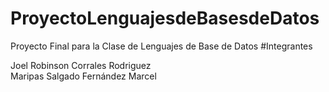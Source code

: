 # ProyectoLenguajesdeBasesdeDatos
Proyecto Final para la Clase de Lenguajes de Base de Datos
#Integrantes

Joel
Robinson Corrales Rodriguez  
Maripas Salgado Fernández
Marcel

